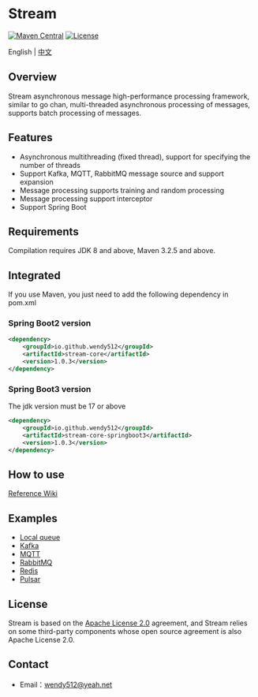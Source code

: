 # Stream

[![Maven Central](https://maven-badges.herokuapp.com/maven-central/io.github.wendy512/stream/badge.svg)](https://search.maven.org/search?q=g:io.github.wendy512%20AND%20stream)
[![License](https://img.shields.io/badge/license-Apache--2.0-green.svg)](https://www.apache.org/licenses/LICENSE-2.0.html)

English | [中文](README_zh_CN.md)

## Overview
Stream asynchronous message high-performance processing framework, similar to go chan, multi-threaded asynchronous processing of messages, supports batch processing of messages.

## Features
- Asynchronous multithreading (fixed thread), support for specifying the number of threads
- Support Kafka, MQTT, RabbitMQ message source and support expansion
- Message processing supports training and random processing
- Message processing support interceptor
- Support Spring Boot

## Requirements
Compilation requires JDK 8 and above, Maven 3.2.5 and above.

## Integrated
If you use Maven, you just need to add the following dependency in pom.xml

### Spring Boot2 version
```xml  
<dependency>
    <groupId>io.github.wendy512</groupId>
    <artifactId>stream-core</artifactId>
    <version>1.0.3</version>
</dependency>
``` 

### Spring Boot3 version
The jdk version must be 17 or above
```xml  
<dependency>
    <groupId>io.github.wendy512</groupId>
    <artifactId>stream-core-springboot3</artifactId>
    <version>1.0.3</version>
</dependency>
``` 

## How to use

[Reference Wiki](https://github.com/wendy512/stream/wiki)

## Examples
* [Local queue](https://github.com/wendy512/stream-samples/tree/master/local-sample)
* [Kafka](https://github.com/wendy512/stream-samples/tree/master/kafka-sample)
* [MQTT](https://github.com/wendy512/stream-samples/tree/master/mqtt-sample)
* [RabbitMQ](https://github.com/wendy512/stream-samples/tree/master/rabbitmq-sample)
* [Redis](https://github.com/wendy512/stream-samples/tree/master/redis-sample)
* [Pulsar](https://github.com/wendy512/stream-samples/tree/master/pulsar-sample)

## License
Stream is based on the [Apache License 2.0](./LICENSE) agreement, and Stream relies on some third-party components whose open source agreement is also Apache License 2.0.
## Contact

- Email：<wendy512@yeah.net>
